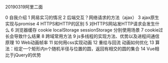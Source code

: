 20190319阿里二面

0 自我介绍
1 网易实习的情况
2 后端交互？网络请求的方法（ajax）
3 ajax原生实现与promise
4 HTTPS和HTTP的区别
5 对HTTPS网站发HTTP请求会发生什么
6 浏览器缓存 cookie localStorage sessionStorage 分别使用场景
7 cookie过长会导致什么结果
8 跨域常用方法
9 js多线程的实现方法、优势以及进程间通信原理
10 Web动画帧率
11 如何用css实现动画
12 重绘与回流 动画如何优化
13 算法：给定一个矩形内n个随机半径与位置的圆，返回有相交的圆的集合
14 Vue相比于jQuery的优势